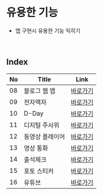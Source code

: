 # 유용한 기능
- 앱 구현시 유용한 기능 익히기

<br>

Index
---
|No|Title|Link|
|-|-|-|
|08|블로그 웹 앱|[바로가기](./08)|
|09|전자액자|[바로가기](./09)|
|10|D-Day|[바로가기](./10)|
|11|디지털 주사위|[바로가기](./11)|
|12|동영상 플레이어|[바로가기](./12)|
|13|영상 통화|[바로가기](./13)|
|14|출석체크|[바로가기](./14)|
|15|포토 스티커|[바로가기](./15)|
|16|유튜브|[바로가기](./16)|

<br>
